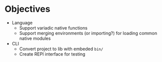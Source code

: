 # Objectives
* Language
    * Support variadic native functions
    * Support merging environments (or importing?) for loading common native modules
* CLI
    * Convert project to lib with embeded `bin/`
    * Create REPl interface for testing
